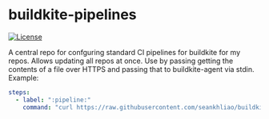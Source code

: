 # buildkite-pipelines

[![License][licensebadge]](LICENSE)

[licensebadge]: https://img.shields.io/github/license/seankhliao/buildkite-pipelines.svg?style=flat-square

A central repo for confguring standard CI pipelines for buildkite for my repos.
Allows updating all repos at once.
Use by passing getting the contents of a file over HTTPS and passing that to buildkite-agent via stdin.
Example:

```yaml
steps:
  - label: ":pipeline:"
    command: "curl https://raw.githubusercontent.com/seankhliao/buildkite-pipelines/main/go-library.yaml | buildkite-agent pipeline upload"
```

